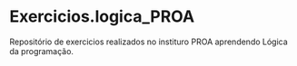 # Exercicios.logica_PROA
Repositório de exercicios realizados no instituro PROA aprendendo Lógica da programação.
